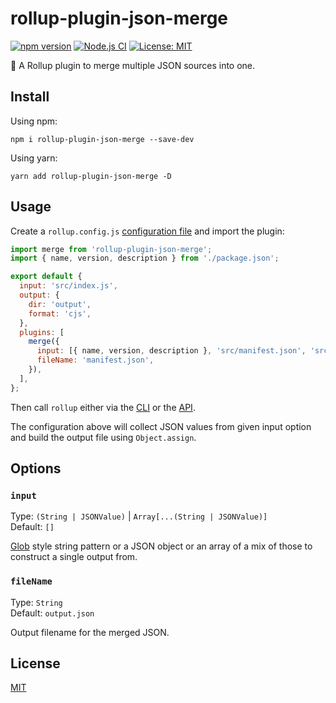# rollup-plugin-json-merge

[![npm version][package-version-badge]][package-version]
[![Node.js CI](https://github.com/karolis-sh/rollup-plugin-json-merge/actions/workflows/node.js.yml/badge.svg)](https://github.com/karolis-sh/rollup-plugin-json-merge/actions/workflows/node.js.yml)
[![License: MIT](https://img.shields.io/badge/license-mit-yellow.svg)](https://opensource.org/licenses/MIT)

🍣 A Rollup plugin to merge multiple JSON sources into one.

## Install

Using npm:

```console
npm i rollup-plugin-json-merge --save-dev
```

Using yarn:

```console
yarn add rollup-plugin-json-merge -D
```

## Usage

Create a `rollup.config.js` [configuration file](https://www.rollupjs.org/guide/en/#configuration-files)
and import the plugin:

```js
import merge from 'rollup-plugin-json-merge';
import { name, version, description } from './package.json';

export default {
  input: 'src/index.js',
  output: {
    dir: 'output',
    format: 'cjs',
  },
  plugins: [
    merge({
      input: [{ name, version, description }, 'src/manifest.json', 'src/data/*.json'],
      fileName: 'manifest.json',
    }),
  ],
};
```

Then call `rollup` either via the [CLI](https://www.rollupjs.org/guide/en/#command-line-reference)
or the [API](https://www.rollupjs.org/guide/en/#javascript-api).

The configuration above will collect JSON values from given input option and
build the output file using `Object.assign`.

## Options

### `input`

Type: `(String | JSONValue)` | `Array[...(String | JSONValue)]`<br>
Default: `[]`

[Glob](https://www.npmjs.com/package/glob) style string pattern or a JSON object
or an array of a mix of those to construct a single output from.

### `fileName`

Type: `String`<br>
Default: `output.json`

Output filename for the merged JSON.

## License

[MIT](/LICENSE)

[package-version-badge]: https://badge.fury.io/js/rollup-plugin-json-merge.svg
[package-version]: https://www.npmjs.com/package/rollup-plugin-json-merge
